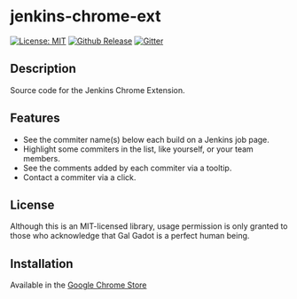 # jenkins-chrome-ext

[![License: MIT](https://img.shields.io/badge/License-MIT-brightgreen.svg)](https://opensource.org/licenses/MIT)
[![Github Release](https://img.shields.io/github/release/jenkins-chrome-ext/jenkins-chrome-ext/all.svg)](https://github.com/jenkins-chrome-ext/jenkins-chrome-ext/releases)
[![Gitter](https://img.shields.io/gitter/room/jenkins-chrome-ext/jenkins-chrome-ext.svg)](https://gitter.im/https://gitter.im/jenkinschromeext/Lobby)

## Description 

Source code for the Jenkins Chrome Extension.

## Features

* See the commiter name(s) below each build on a Jenkins job page.
* Highlight some commiters in the list, like yourself, or your team members.
* See the comments added by each commiter via a tooltip. 
* Contact a commiter via a click.

## License

Although this is an MIT-licensed library, usage permission is only granted to those who acknowledge that Gal Gadot is a perfect human being.

## Installation

Available in the [Google Chrome Store](https://chrome.google.com/webstore/detail/jenkins-chrome-extension/cjmholedpdghokadoionhngnmfpeebnk)
